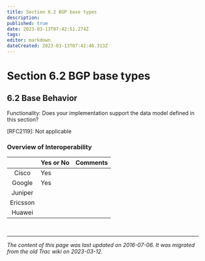 ```yaml
---
title: Section 6.2 BGP base types
description: 
published: true
date: 2023-03-13T07:42:51.274Z
tags: 
editor: markdown
dateCreated: 2023-03-13T07:42:46.313Z
---
```


# Section 6.2 BGP base types
## 6.2 Base Behavior

Functionality: Does your implementation support the data model defined in this section?

  [RFC2119]: Not applicable

### Overview of Interoperability 

|            |  Yes or No    |  Comments   |
|:----------:|---------------|-------------|
| Cisco      |   Yes         |             |
| Google     |   Yes         |             |
| Juniper    |               |             |
| Ericsson   |               |             |
| Huawei     |               |             |


&nbsp;
&nbsp;
&nbsp;

---

*The content of this page was last updated on 2016-07-06. It was migrated from the old Trac wiki on 2023-03-12.*